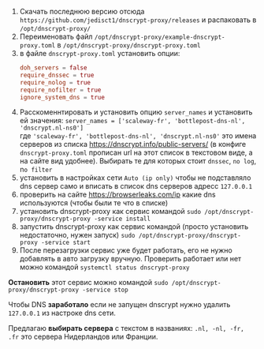 1. Скачать последнюю версию отсюда `https://github.com/jedisct1/dnscrypt-proxy/releases` и распаковать в `/opt/dnscrypt-proxy/`
2. Переименовать файл `/opt/dnscrypt-proxy/example-dnscrypt-proxy.toml` в `/opt/dnscrypt-proxy/dnscrypt-proxy.toml`
3. в файле `dnscrypt-proxy.toml` установить опции:
    ```toml
    doh_servers = false  
    require_dnssec = true  
    require_nolog = true  
    require_nofilter = true  
    ignore_system_dns = true
    ```
4. Расскоменнтировать и установить опцию `server_names` и установить ей значения:  `server_names = ['scaleway-fr', 'bottlepost-dns-nl', 'dnscrypt.nl-ns0']`  
где `'scaleway-fr', 'bottlepost-dns-nl', 'dnscrypt.nl-ns0'` это имена серверов из списка https://dnscrypt.info/public-servers/ (в конфиге `dnscrypt-proxy.toml` прописан url на этот список в текстовом виде, а на сайте вид удобнее). Выбирать те для которых стоит `dnssec`, `no log`, n`o filter`
5. установить в настройках сети `Auto (ip only)` чтобы не подставляло dns сервер само и вписать в список dns серверов адресс `127.0.0.1`
6. проверить на сайте https://browserleaks.com/ip какие dns используются (чтобы были те что в списке)
7. установить dnscrypt-proxy как сервис командой `sudo /opt/dnscrypt-proxy/dnscrypt-proxy -service install`
8. запустить dnscrypt-proxy как сервис командой (просто установить недостаточно, нужен запуск) `sudo /opt/dnscrypt-proxy/dnscrypt-proxy -service start`
9. После перезагрузки сервис уже будет работать, его не нужно добавлять в авто загрузку вручную. Проверить работает или нет можно командой `systemctl status dnscrypt-proxy`

**Остановить** этот сервис можно командой `sudo /opt/dnscrypt-proxy/dnscrypt-proxy -service stop`

Чтобы DNS **заработало** если не запущен dnscrypt нужно удалить `127.0.0.1` из настроке dns сети.

Предлагаю **выбирать сервера** с текстом в названиях: `.nl, -nl, -fr, .fr` это сервера Нидерландов или Франции.